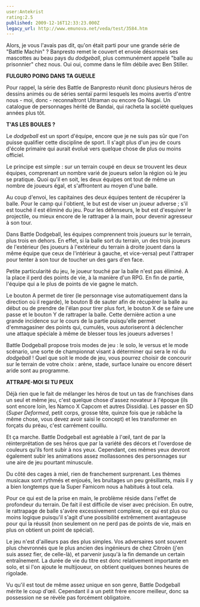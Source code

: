 ```yaml
---
user:Antekrist
rating:2.5
published: 2009-12-16T12:33:23.000Z
legacy_url: http://www.emunova.net/veda/test/3584.htm
---
```

Alors, je vous l'avais pas dit, qu'on était parti pour une grande série de "Battle Machin" ? Banpresto remet le couvert et envoie désormais ses mascottes au beau pays du _dodgeball_, plus communément appelé "balle au prisonnier" chez nous. Oui oui, comme dans le film débile avec Ben Stiller.  

  

**FULGURO POING DANS TA GUEULE**  

Pour rappel, la série des Battle de Banpresto réunit donc plusieurs héros de dessins animés ou de séries sentaï parmi lesquels les moins avertis d'entre nous - moi, donc - reconnaîtront Ultraman ou encore Go Nagai. Un catalogue de personnages hérité de Bandai, qui racheta la société quelques années plus tôt.  

  

**T'AS LES BOULES ?**  

Le _dodgeball_ est un sport d'équipe, encore que je ne suis pas sûr que l'on puisse qualifier cette discipline de sport. Il s'agit plus d'un jeu de cours d'école primaire qui aurait évolué vers quelque chose de plus ou moins officiel.  

Le principe est simple : sur un terrain coupé en deux se trouvent les deux équipes, comprenant un nombre varié de joueurs selon la région où le jeu se pratique. Quoi qu'il en soit, les deux équipes ont tout de même un nombre de joueurs égal, et s'affrontent au moyen d'une balle.  

Au coup d'envoi, les capitaines des deux équipes tentent de récupérer la balle. Pour le camp qui l'obtient, le but est de viser un joueur adverse ; s'il est touché il est éliminé du jeu. Pour les défenseurs, le but est d'esquiver le projectile, ou mieux encore de le rattraper à la main, pour devenir agresseur à son tour.  

Dans Battle Dodgeball, les équipes comprennent trois joueurs sur le terrain, plus trois en dehors. En effet, si la balle sort du terrain, un des trois joueurs de l'extérieur (les joueurs à l'extérieur du terrain à droite jouent dans la même équipe que ceux de l'intérieur à gauche, et vice-versa) peut l'attraper pour tenter à son tour de toucher un des gars d'en face.  

Petite particularité du jeu, le joueur touché par la balle n'est pas éliminé. A la place il perd des points de vie, à la manière d'un RPG. En fin de partie, l'équipe qui a le plus de points de vie gagne le match.  

Le bouton A permet de tirer (le personnage vise automatiquement dans la direction où il regarde), le bouton B de sauter afin de récupérer la balle au début ou de prendre de l'élan pour tirer plus fort, le bouton X de se faire une passe et le bouton Y de rattraper la balle. Cette dernière action a une grande incidence sur le cours de la partie puisqu'elle permet d'emmagasiner des points qui, cumulés, vous autoriseront à déclencher une attaque spéciale à même de blesser tous les joueurs adverses !  

Battle Dodgeball propose trois modes de jeu : le solo, le versus et le mode scénario, une sorte de championnat visant à déterminer qui sera le roi du _dodgeball_ ! Quel que soit le mode de jeu, vous pourrez choisir de concourir sur le terrain de votre choix : arène, stade, surface lunaire ou encore désert aride sont au programme.  

  

**ATTRAPE-MOI SI TU PEUX**  

Déjà rien que le fait de mélanger les héros de tout un tas de franchises dans un seul et même jeu, c'est quelque chose d'assez novateur à l'époque (ils sont encore loin, les Namco X Capcom et autres Dissidia). Les passer en SD (_Super Deformed_, petit corps, grosse tête, quinze fois que je rabâche la même chose, vous devez avoir saisi le concept) et les transformer en forçats du préau, c'est carrément couillu.  

Et ça marche. Battle Dodgeball est agréable à l'œil, tant de par la réinterprétation de ses héros que par la variété des décors et l'overdose de couleurs qu'ils font subir à nos yeux. Cependant, ces mêmes yeux devront également subir les animations assez mollassonnes des personnages sur une aire de jeu pourtant minuscule.  

Du côté des cages à miel, rien de franchement surprenant. Les thèmes musicaux sont rythmés et enjoués, les bruitages un peu grésillants, mais il y a bien longtemps que la Super Famicom nous a habitués à tout cela.  

Pour ce qui est de la prise en main, le problème réside dans l'effet de profondeur du terrain. De fait il est difficile de viser avec précision. En outre, le rattrapage de balle s'avère excessivement complexe, ce qui est plus ou moins logique puisqu'il s'agit d'une possibilité extrêmement avantageuse pour qui la réussit (non seulement on ne perd pas de points de vie, mais en plus on obtient un point de spécial).  

Le jeu n'est d'ailleurs pas des plus simples. Vos adversaires sont souvent plus chevronnés que le plus ancien des ingénieurs de chez Citroën (j'en suis assez fier, de celle-là), et parvenir jusqu'à la fin demande un certain entraînement. La durée de vie du titre est donc relativement importante en solo, et si l'on ajoute le multijoueur, on obtient quelques bonnes heures de rigolade.  

Vu qu'il est tout de même assez unique en son genre, Battle Dodgeball mérite le coup d'œil. Cependant il a un petit frère encore meilleur, donc sa possession ne se révèle pas forcément obligatoire.